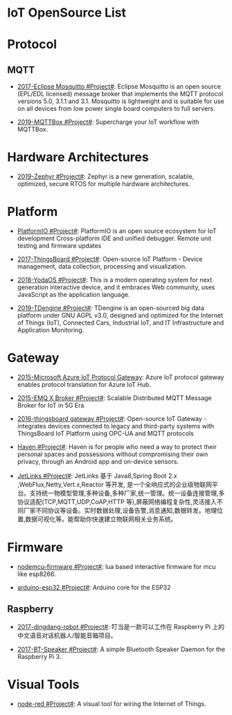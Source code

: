 # IoT OpenSource List

# Protocol

## MQTT

- [2017-Eclipse Mosquitto #Project#](https://mosquitto.org/): Eclipse Mosquitto is an open source (EPL/EDL licensed) message broker that implements the MQTT protocol versions 5.0, 3.1.1 and 3.1. Mosquitto is lightweight and is suitable for use on all devices from low power single board computers to full servers.

- [2019-MQTTBox #Project#](http://workswithweb.com/mqttbox.html): Supercharge your IoT workflow with MQTTBox.

# Hardware Architectures

- [2019-Zephyr #Project#](https://github.com/zephyrproject-rtos/zephyr): Zephyr is a new generation, scalable, optimized, secure RTOS for multiple hardware architectures.

# Platform

- [PlatformIO #Project#](https://platformio.org/): PlatformIO is an open source ecosystem for IoT development Cross-platform IDE and unified debugger. Remote unit testing and firmware updates

- [2017-ThingsBoard #Project#](https://github.com/thingsboard/thingsboard): Open-source IoT Platform - Device management, data collection, processing and visualization.

- [2018-YodaOS #Project#](https://github.com/yodaos-project/yodaos): This is a modern operating system for next generation interactive device, and it embraces Web community, uses JavaScript as the application language.

- [2019-TDengine #Project#](https://github.com/taosdata/TDengine): TDengine is an open-sourced big data platform under GNU AGPL v3.0, designed and optimized for the Internet of Things (IoT), Connected Cars, Industrial IoT, and IT Infrastructure and Application Monitoring.

# Gateway

- [2015-Microsoft Azure IoT Protocol Gateway](https://github.com/Azure/azure-iot-protocol-gateway): Azure IoT protocol gateway enables protocol translation for Azure IoT Hub.

- [2015-EMQ X Broker #Project#](https://github.com/emqx/emqx): Scalable Distributed MQTT Message Broker for IoT in 5G Era

- [2016-thingsboard gateway #Project#](https://github.com/thingsboard/thingsboard-gateway): Open-source IoT Gateway - integrates devices connected to legacy and third-party systems with ThingsBoard IoT Platform using OPC-UA and MQTT protocols

- [Haven #Project#](https://github.com/guardianproject/haven): Haven is for people who need a way to protect their personal spaces and possessions without compromising their own privacy, through an Android app and on-device sensors.

- [JetLinks #Project#](https://github.com/jetlinks/jetlinks-community): JetLinks 基于 Java8,Spring Boot 2.x ,WebFlux,Netty,Vert.x,Reactor 等开发, 是一个全响应式的企业级物联网平台。支持统一物模型管理,多种设备,多种厂家,统一管理。统一设备连接管理,多协议适配(TCP,MQTT,UDP,CoAP,HTTP 等),屏蔽网络编程复杂性,灵活接入不同厂家不同协议等设备。实时数据处理,设备告警,消息通知,数据转发。地理位置,数据可视化等。能帮助你快速建立物联网相关业务系统。

# Firmware

- [nodemcu-firmware #Project#](https://github.com/nodemcu/nodemcu-firmware): lua based interactive firmware for mcu like esp8266.

- [arduino-esp32 #Project#](https://github.com/espressif/arduino-esp32): Arduino core for the ESP32

## Raspberry

- [2017-dingdang-robot #Project#](https://github.com/dingdang-robot/dingdang-robot): 叮当是一款可以工作在 Raspberry Pi 上的中文语音对话机器人/智能音箱项目。

- [2017-BT-Speaker #Project#](https://github.com/lukasjapan/bt-speaker): A simple Bluetooth Speaker Daemon for the Raspberry Pi 3.

# Visual Tools

- [node-red #Project#](https://github.com/node-red/node-red): A visual tool for wiring the Internet of Things.
